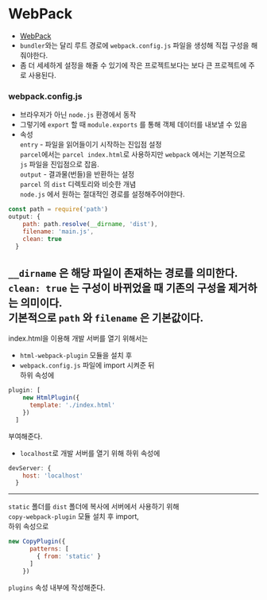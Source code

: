 # WebPack  
- [WebPack](https://webpack.js.org/)
- `bundler`와는 달리 루트 경로에 `webpack.config.js` 파일을 생성해 직접 구성을 해줘야한다.
- 좀 더 세세하게 설정을 해줄 수 있기에 작은 프로젝트보다는 보다 큰 프로젝트에 주로 사용된다.
### webpack.config.js
- 브라우저가 아닌 `node.js` 환경에서 동작
- 그렇기에 `export` 할 때 `module.exports` 를 통해 객체 데이터를 내보낼 수 있음
- 속성  
`entry` - 파일을 읽어들이기 시작하는 진입점 설정  
`parcel`에서는 `parcel index.html`로 사용하지만 `webpack` 에서는 기본적으로  
`js` 파일을 진입점으로 잡음.  
`output` - 결과물(번들)을 반환하는 설정  
`parcel` 의 `dist` 디렉토리와 비슷한 개념  
`node.js` 에서 원하는 절대적인 경로를 설정해주어야한다.  
```js
const path = require('path')
output: {
    path: path.resolve(__dirname, 'dist'),
    filename: 'main.js',
    clean: true
  }
```  
`__dirname` 은 해당 파일이 존재하는 경로를 의미한다.  
`clean: true` 는 구성이 바뀌었을 때 기존의 구성을 제거하는 의미이다.  
기본적으로 `path` 와 `filename` 은 기본값이다.
---
index.html을 이용해 개발 서버를 열기 위해서는  
- `html-webpack-plugin` 모듈을 설치 후  
- `webpack.config.js` 파일에 import 시켜준 뒤  
하위 속성에  
```js
plugin: [
    new HtmlPlugin({
      template: './index.html'
    })
  ]
```
부여해준다.
- `localhost`로 개발 서버를 열기 위해 하위 속성에  
```js
devServer: {
    host: 'localhost'
  }
```
---
`static` 폴더를 `dist` 폴더에 복사에 서버에서 사용하기 위해  
`copy-webpack-plugin` 모듈 설치 후 import,  
하위 속성으로  
```js
new CopyPlugin({
      patterns: [
        { from: 'static' }
      ]
    })
```
`plugins` 속성 내부에 작성해준다.